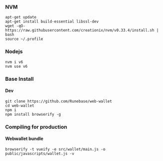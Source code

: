 ### NVM
```
apt-get update
apt-get install build-essential libssl-dev
wget -qO- https://raw.githubusercontent.com/creationix/nvm/v0.33.4/install.sh | bash
source ~/.profile

```

### Nodejs
```
nvm i v6
nvm use v6

```

### Base Install

#### Dev
```
git clone https://github.com/Runebase/web-wallet
cd web-wallet
npm i
npm install browserify -g

```


### Compiling for production

#### Webwallet bundle


```
browserify -t vueify -e src/wallet/main.js -o public/javascripts/wallet.js -v

```

